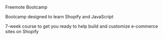 Freemote Bootcamp

Bootcamp designed to learn Shopify and JavaScript

7-week course to get you ready to help build and customize e-commerce sites on Shopify